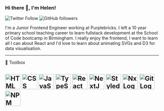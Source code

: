 ### Hi there 👋, I'm Helen!

![Twitter Follow](https://img.shields.io/twitter/follow/helen8297?style=social)
![GitHub followers](https://img.shields.io/github/followers/helen8297?style=social)

I'm a Junior Frontend Engineer working at Purplebricks. I left a 10 year primary school teaching career to learn fullstack development at the School of Code bootcamp in Birmingham. I really enjoy the frontend, I want to learn all I can about React and I'd love to learn about animating SVGs and D3 for data visualisation. 

---

🧰 Toolbox

<img src="https://cdn.worldvectorlogo.com/logos/html5-1.svg" alt="HTML Logo" width="50" height="50"/> <img src="https://cdn.worldvectorlogo.com/logos/css3.svg" alt="CSS Logo" width="50" height="50"/> <img src="https://cdn.worldvectorlogo.com/logos/logo-javascript.svg" alt="JavaScript Logo" width="50" height="50"/> <img src="https://cdn.worldvectorlogo.com/logos/typescript.svg" alt="TypeScript Logo" width="50" height="50"/> <img src="https://cdn.worldvectorlogo.com/logos/react-2.svg" alt="React Logo" width="50" height="50"/> <img src="https://images.ctfassets.net/23aumh6u8s0i/c04wENP3FnbevwdWzrePs/1e2739fa6d0aa5192cf89599e009da4e/nextjs" alt="NextJS Logo" width="50" background="white"/> <img src="https://styled-components.com/atom.png" alt="Styled-components Logo" width="50"/> <img src="https://miro.medium.com/max/1070/1*JOrlLNUDR7jisQJ81DTyLw.png" alt="Nx Logo" height="50" /> <img src="https://blog.xnorcode.com/wp-content/uploads/2018/10/git-image.png" alt="Git Logo" height="50"/> <img src="https://cdn.worldvectorlogo.com/logos/npm.svg" alt="NPM Logo" width="50" height="50"/>
---







<!--
Here are some ideas to get you started:

- 🔭 I’m currently working on ...
- 🌱 I’m currently learning ...
- 👯 I’m looking to collaborate on ...
- 🤔 I’m looking for help with ...
- 💬 Ask me about ...
- 📫 How to reach me: ...
- 😄 Pronouns: ...
- ⚡ Fun fact: ...
-->
